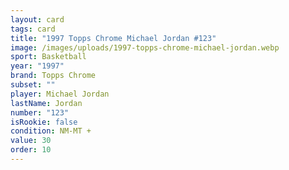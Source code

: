 ```yaml
---
layout: card
tags: card
title: "1997 Topps Chrome Michael Jordan #123"
image: /images/uploads/1997-topps-chrome-michael-jordan.webp
sport: Basketball
year: "1997"
brand: Topps Chrome
subset: ""
player: Michael Jordan
lastName: Jordan
number: "123"
isRookie: false
condition: NM-MT +
value: 30
order: 10
---
```

